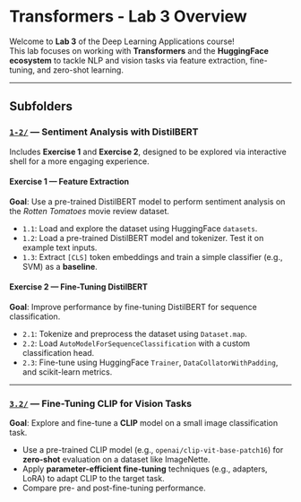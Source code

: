 #  Transformers - Lab 3 Overview

Welcome to **Lab 3** of the Deep Learning Applications course!  
This lab focuses on working with **Transformers** and the **HuggingFace ecosystem** to tackle NLP and vision tasks via feature extraction, fine-tuning, and zero-shot learning.

---

##  Subfolders

###  [`1-2/`](./1-2) — Sentiment Analysis with DistilBERT
Includes **Exercise 1** and **Exercise 2**, designed to be explored via interactive shell for a more engaging experience.

####  Exercise 1 — Feature Extraction
**Goal**: Use a pre-trained DistilBERT model to perform sentiment analysis on the *Rotten Tomatoes* movie review dataset.  
- `1.1`: Load and explore the dataset using HuggingFace `datasets`.  
- `1.2`: Load a pre-trained DistilBERT model and tokenizer. Test it on example text inputs.  
- `1.3`: Extract `[CLS]` token embeddings and train a simple classifier (e.g., SVM) as a **baseline**.

####  Exercise 2 — Fine-Tuning DistilBERT
**Goal**: Improve performance by fine-tuning DistilBERT for sequence classification.  
- `2.1`: Tokenize and preprocess the dataset using `Dataset.map`.  
- `2.2`: Load `AutoModelForSequenceClassification` with a custom classification head.  
- `2.3`: Fine-tune using HuggingFace `Trainer`, `DataCollatorWithPadding`, and scikit-learn metrics.


---

###  [`3.2/`](./3.2) — Fine-Tuning CLIP for Vision Tasks
**Goal**: Explore and fine-tune a **CLIP** model on a small image classification task.

- Use a pre-trained CLIP model (e.g., `openai/clip-vit-base-patch16`) for **zero-shot** evaluation on a dataset like ImageNette.
- Apply **parameter-efficient fine-tuning** techniques (e.g., adapters, LoRA) to adapt CLIP to the target task.
- Compare pre- and post-fine-tuning performance.
